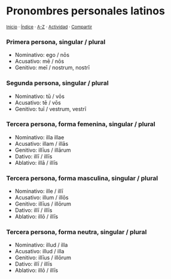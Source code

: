 # Pronombres personales latinos
<sup>[Inicio](../../../../index.md) · [Índice](../../../../indices/gramatica-china.md) · [A-Z](../../../../indices/alfabetico.md) · [Actividad](../../../../indices/actividad.md) · [Compartir](https://x.com/intent/tweet?text=Pronombres%20personales%20latinos%2C%20parte%20de%20la%20Gram%C3%A1tica%20latina%2C%0A%E2%86%92%20https%3A%2F%2Fjucardus.github.io%2Fcontenido%2Fp%2Fr%2Fo%2Fpronombres-personales-latinos.html%0A%0A%23grmtc_jucardus%0A%40jucardus)</sup>

### Primera persona, singular / plural

* Nominativo: ego / nōs
* Acusativo: mē / nōs
* Genitivo: meī / nostrum, nostrī

### Segunda persona, singular / plural

* Nominativo: tū / vōs
* Acusativo: tē / vōs
* Genitivo: tuī / vestrum, vestrī

### Tercera persona, forma femenina, singular / plural

* Nominativo: illa  illae
* Acusativo: illam / illās
* Genitivo: illīus / illārum
* Dativo: illī / illīs
* Ablativo: illā / illīs

### Tercera persona, forma masculina, singular / plural

* Nominativo: ille / illī
* Acusativo: illum / illōs
* Genitivo: illīus / illōrum
* Dativo: illī / illīs
* Ablativo: illō / illīs

### Tercera persona, forma neutra, singular / plural

* Nominativo: illud / illa
* Acusativo: illud / illa
* Genitivo: illīus / illōrum
* Dativo: illī / illīs
* Ablativo: illō / illīs
